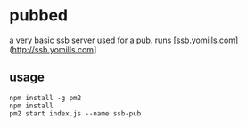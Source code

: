 # pubbed

a very basic ssb server used for a pub. runs [ssb.yomills.com](http://ssb.yomills.com]

## usage

```
npm install -g pm2
npm install
pm2 start index.js --name ssb-pub
```
